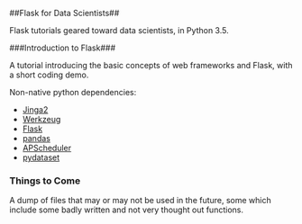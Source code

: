 ##Flask for Data Scientists##

Flask tutorials geared toward data scientists, in Python 3.5.

###Introduction to Flask###

A tutorial introducing the basic concepts of web frameworks and Flask, 
with a short coding demo. 

Non-native python dependencies:
* [Jinga2](http://jinja.pocoo.org/)
* [Werkzeug](http://werkzeug.pocoo.org/)
* [Flask](http://flask.pocoo.org/)
* [pandas](http://pandas.pydata.org/)
* [APScheduler](http://matplotlib.org/)
* [pydataset](https://github.com/iamaziz/PyDataset)

### Things to Come ###

A dump of files that may or may not be used in the future, some which 
include some badly written and not very thought out functions.